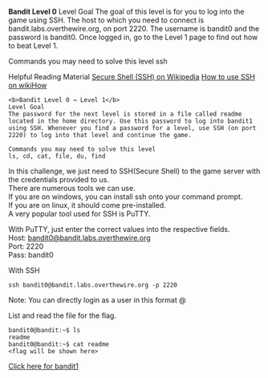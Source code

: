 <b>Bandit Level 0</b>
Level Goal
The goal of this level is for you to log into the game using SSH. The host to which you need to connect is bandit.labs.overthewire.org, on port 2220. The username is bandit0 and the password is bandit0. Once logged in, go to the Level 1 page to find out how to beat Level 1.

Commands you may need to solve this level
ssh

Helpful Reading Material
[Secure Shell (SSH) on Wikipedia](https://en.wikipedia.org/wiki/Secure_Shell)
[How to use SSH on wikiHow](https://www.wikihow.com/Use-SSH)

~~~~~~~~~~~~~~~~~~~~~~~~~~~~~~~~~~~~~~~~~~~~~~~~~~~~~~~~~~~~~~~~~~~~~~~~~~~~~~~~~~~~~~~~~~~~~~~~~~~~~~~~~~~~~~~~~~~~~~~~~~~~~~~~~~~~~~
<b>Bandit Level 0 → Level 1</b>
Level Goal
The password for the next level is stored in a file called readme located in the home directory. Use this password to log into bandit1 using SSH. Whenever you find a password for a level, use SSH (on port 2220) to log into that level and continue the game.

Commands you may need to solve this level
ls, cd, cat, file, du, find

~~~~~~~~~~~~~~~~~~~~~~~~~~~~~~~~~~~~~~~~~~~~~~~~~~~~~~~~~~~~~~~~~~~~~~~~~~~~~~~~~~~~~~~~~~~~~~~~~~~~~~~~~~~~~~~~~~~~~~~~~~~~~~~~~~~~~~
In this challenge, we just need to SSH(Secure Shell) to the game server with the credentials provided to us.  
There are numerous tools we can use.  
If you are on windows, you can install ssh onto your command prompt.  
If you are on linux, it should come pre-installed.  
A very popular tool used for SSH is PuTTY.  

With PuTTY, just enter the correct values into the respective fields.  
Host: bandit0@bandit.labs.overthewire.org  
Port: 2220  
Pass: bandit0  

With SSH
```
ssh bandit0@bandit.labs.overthewire.org -p 2220  
```

Note: You can directly login as a user in this format <username>@<host>  

List and read the file for the flag.
```
bandit0@bandit:~$ ls
readme
bandit0@bandit:~$ cat readme
<flag will be shown here>
```
[Click here for bandit1](../bandit1)
